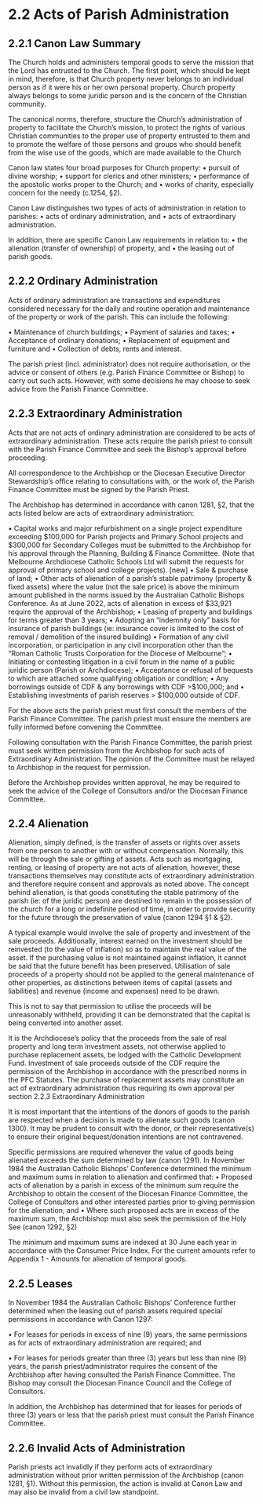 # 2.2 Acts of Parish Administration


## 2.2.1 Canon Law Summary

The Church holds and administers temporal goods to serve the mission that the Lord has entrusted to the Church.  The first point, which should be kept in mind, therefore, is that Church property never belongs to an individual person as if it were his or her own personal property.  Church property always belongs to some juridic person and is the concern of the Christian community.  
 
The canonical norms, therefore, structure the Church’s administration of property to facilitate the Church’s mission, to protect the rights of various Christian communities to the proper use of property entrusted to them and to promote the welfare of those persons and groups who should benefit from the wise use of the goods, which are made available to the Church
 
Canon law states four broad purposes for Church property:
• pursuit of divine worship;
• support for clerics and other ministers;
• performance of the apostolic works proper to the Church; and
• works of charity, especially concern for the needy (c.1254, §2).
 

Canon Law distinguishes two types of acts of administration in relation to parishes:
• acts of ordinary administration, and
• acts of extraordinary administration.
 
In addition, there are specific Canon Law requirements in relation to:
• the alienation (transfer of ownership) of property, and
• the leasing out of parish goods.
 

## 2.2.2 Ordinary Administration

Acts of ordinary administration are transactions and expenditures considered necessary for the daily and routine operation and maintenance of the property or work of the parish.  This can include the following:
 
• Maintenance of church buildings;
• Payment of salaries and taxes;
• Acceptance of ordinary donations;
• Replacement of equipment and furniture and
• Collection of debts, rents and interest.
 
The parish priest (incl. administrator) does not require authorisation, or the advice or consent of others (e.g. Parish Finance Committee or Bishop) to carry out such acts.  However, with some decisions he may choose to seek advice from the Parish Finance Committee.  
 

## 2.2.3 Extraordinary Administration

Acts that are not acts of ordinary administration are considered to be acts of extraordinary administration.  These acts require the parish priest to consult with the Parish Finance Committee and seek the Bishop’s approval before proceeding.
 
All correspondence to the Archbishop or the Diocesan Executive Director Stewardship’s office relating to consultations with, or the work of, the Parish Finance Committee must be signed by the Parish Priest.
 
The Archbishop has determined in accordance with canon 1281, §2, that the acts listed below are acts of extraordinary administration:
 
• Capital works and major refurbishment on a single project expenditure exceeding $100,000 for Parish projects and Primary School projects and $300,000 for Secondary Colleges must be submitted to the Archbishop for his approval through the Planning, Building & Finance Committee.  (Note that Melbourne Archdiocese Catholic Schools Ltd will submit the requests for approval of primary school and college projects).
[new]
• Sale & purchase of land;
• Other acts of alienation of a parish’s stable patrimony (property & fixed assets) where the value (not the sale price) is above the minimum amount published in the norms issued by the Australian Catholic Bishops Conference.  As at June 2022, acts of alienation in excess of $33,921 require the approval of the Archbishop;
• Leasing of property and buildings for terms greater than 3 years;
• Adopting an “indemnity only” basis for insurance of parish buildings (ie: insurance cover is limited to the cost of removal / demolition of the insured building)
• Formation of any civil incorporation, or participation in any civil incorporation other than the “Roman Catholic Trusts Corporation for the Diocese of Melbourne”;
• Initiating or contesting litigation in a civil forum in the name of a public juridic person (Parish or Archdiocese);
• Acceptance or refusal of bequests to which are attached some qualifying obligation or condition;
• Any borrowings outside of CDF & any borrowings with CDF >$100,000; and
• Establishing investments of parish reserves > $100,000 outside of CDF.
 
For the above acts the parish priest must first consult the members of the Parish Finance Committee.  The parish priest must ensure the members are fully informed before convening the Committee.
 
Following consultation with the Parish Finance Committee, the parish priest must seek written permission from the Archbishop for such acts of Extraordinary Administration.  The opinion of the Committee must be relayed to Archbishop in the request for permission.
 
Before the Archbishop provides written approval, he may be required to seek the advice of the College of Consultors and/or the Diocesan Finance Committee.
 
## 2.2.4 Alienation
Alienation, simply defined, is the transfer of assets or rights over assets from one person to another with or without compensation.  Normally, this will be through the sale or gifting of assets.  Acts such as mortgaging, renting, or leasing of property are not acts of alienation, however, these transactions themselves may constitute acts of extraordinary administration and therefore require consent and approvals as noted above. The concept behind alienation, is that goods constituting the stable patrimony of the parish (ie: of the juridic person) are destined to remain in the possession of the church for a long or indefinite period of time, in order to provide security for the future through the preservation of value (canon 1294 §1 & §2).
 
A typical example would involve the sale of property and investment of the sale proceeds. Additionally, interest earned on the investment should be reinvested (to the value of inflation) so as to maintain the real value of the asset.  If the purchasing value is not maintained against inflation, it cannot be said that the future benefit has been preserved.  Utilisation of sale proceeds of a property should not be applied to the general maintenance of other properties, as distinctions between items of capital (assets and liabilities) and revenue (income and expenses) need to be drawn.
 
This is not to say that permission to utilise the proceeds will be unreasonably withheld, providing it can be demonstrated that the capital is being converted into another asset.
 
It is the Archdiocese’s policy that the proceeds from the sale of real property and long term investment assets, not otherwise applied to purchase replacement assets, be lodged with the Catholic Development Fund.  Investment of sale proceeds outside of the CDF require the permission of the Archbishop in accordance with the prescribed norms in the PFC Statutes.  The purchase of replacement assets may constitute an act of extraordinary administration thus requiring its own approval per section 2.2.3 Extraordinary Administration
 
It is most important that the intentions of the donors of goods to the parish are respected when a decision is made to alienate such goods (canon 1300).  It may be prudent to consult with the donor, or their representative(s) to ensure their original bequest/donation intentions are not contravened.
 
Specific permissions are required whenever the value of goods being alienated exceeds the sum determined by law (canon 1291). In November 1984 the Australian Catholic Bishops’ Conference determined the minimum and maximum sums in relation to alienation and confirmed that:
• Proposed acts of alienation by a parish in excess of the minimum sum require the Archbishop to obtain the consent of the Diocesan Finance Committee, the College of Consultors and other interested parties prior to giving permission for the alienation; and
• Where such proposed acts are in excess of the maximum sum, the Archbishop must also seek the permission of the Holy See (canon 1292, §2)
 
The minimum and maximum sums are indexed at 30 June each year in accordance with the Consumer Price Index.  For the current amounts refer to Appendix 1 - Amounts for alienation of temporal goods.
 
## 2.2.5 Leases
In November 1984 the Australian Catholic Bishops’ Conference further determined when the leasing out of parish assets required special permissions in accordance with Canon 1297:
 
• For leases for periods in excess of nine (9) years, the same permissions as for acts of extraordinary administration are required; and
 
• For leases for periods greater than three (3) years but less than nine (9) years, the parish priest/administrator requires the consent of the Archbishop after having consulted the Parish Finance Committee.   The Bishop may consult the Diocesan Finance Council and the College of Consultors.
 
In addition, the Archbishop has determined that for leases for periods of three (3) years or less that the parish priest must consult the Parish Finance Committee.  
 
## 2.2.6 Invalid Acts of Administration
Parish priests act invalidly if they perform acts of extraordinary administration without prior written permission of the Archbishop (canon 1281, §1).  Without this permission, the action is invalid at Canon Law and may also be invalid from a civil law standpoint.